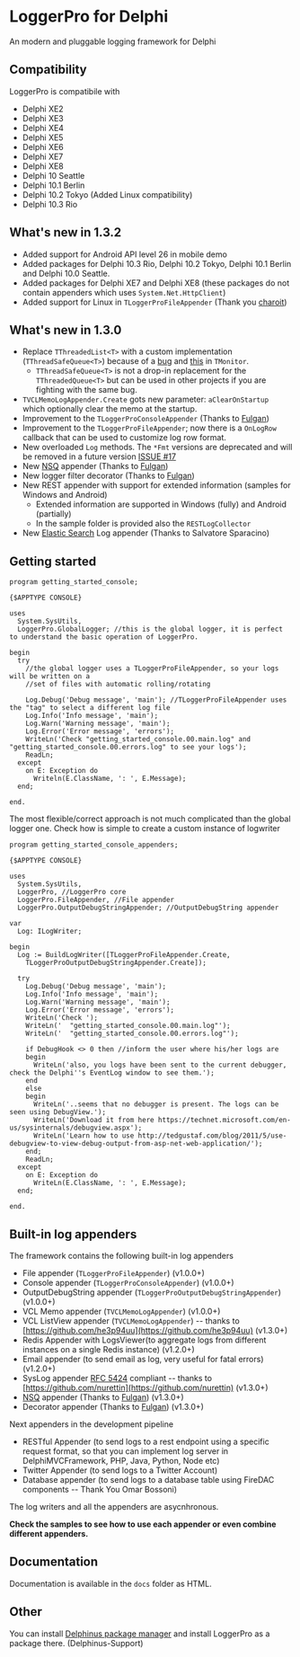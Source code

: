 # LoggerPro for Delphi
An modern and pluggable logging framework for Delphi

## Compatibility
LoggerPro is compatibile with
- Delphi XE2
- Delphi XE3
- Delphi XE4
- Delphi XE5
- Delphi XE6
- Delphi XE7
- Delphi XE8
- Delphi 10 Seattle
- Delphi 10.1 Berlin
- Delphi 10.2 Tokyo (Added Linux compatibility)
- Delphi 10.3 Rio

## What's new in 1.3.2
- Added support for Android API level 26 in mobile demo
- Added packages for Delphi 10.3 Rio, Delphi 10.2 Tokyo, Delphi 10.1 Berlin and Delphi 10.0 Seattle.
- Added packages for Delphi XE7 and Delphi XE8 (these packages do not contain appenders which uses `System.Net.HttpClient`)
- Added support for Linux in `TLoggerProFileAppender` (Thank you [charoit](https://github.com/charoit))

## What's new in 1.3.0
- Replace `TThreadedList<T>` with a custom implementation (`TThreadSafeQueue<T>`) because of a [bug](https://forums.embarcadero.com/thread.jspa?messageID=941762) and [this](https://quality.embarcadero.com/browse/RSP-19993) in `TMonitor`.
  - `TThreadSafeQueue<T>` is not a drop-in replacement for the `TThreadedQueue<T>` but can be used in other projects if you are fighting with the same bug.
- `TVCLMemoLogAppender.Create` gots new parameter: `aClearOnStartup` which optionally clear the memo at the startup.
- Improvement to the `TLoggerProConsoleAppender` (Thanks to [Fulgan](https://github.com/Fulgan))
- Improvement to the `TLoggerProFileAppender`; now there is a `OnLogRow` callback that can be used to customize log row format.
- New overloaded `Log` methods. The `*Fmt` versions are deprecated and will be removed in a future version [ISSUE #17](https://github.com/danieleteti/loggerpro/issues/17)
- New [NSQ](https://nsq.io) appender (Thanks to [Fulgan](https://github.com/Fulgan))
- New logger filter decorator (Thanks to [Fulgan](https://github.com/Fulgan))
- New REST appender with support for extended information (samples for Windows and Android)
  - Extended information are supported in Windows (fully) and Android (partially)  
  - In the sample folder is provided also the `RESTLogCollector`
- New [Elastic Search](https://www.elastic.co/products/elasticsearch) Log appender (Thanks to Salvatore Sparacino)


## Getting started
```delphi
program getting_started_console;

{$APPTYPE CONSOLE}

uses
  System.SysUtils,
  LoggerPro.GlobalLogger; //this is the global logger, it is perfect to understand the basic operation of LoggerPro.

begin
  try
    //the global logger uses a TLoggerProFileAppender, so your logs will be written on a 
    //set of files with automatic rolling/rotating
    
    Log.Debug('Debug message', 'main'); //TLoggerProFileAppender uses the "tag" to select a different log file	
    Log.Info('Info message', 'main');
    Log.Warn('Warning message', 'main');
    Log.Error('Error message', 'errors');
    WriteLn('Check "getting_started_console.00.main.log" and "getting_started_console.00.errors.log" to see your logs');
    ReadLn;
  except
    on E: Exception do
      Writeln(E.ClassName, ': ', E.Message);
  end;

end.
```

The most flexible/correct approach is not much complicated than the global logger one. Check how is simple to create a custom instance of logwriter

```delphi
program getting_started_console_appenders;

{$APPTYPE CONSOLE}

uses
  System.SysUtils,
  LoggerPro, //LoggerPro core
  LoggerPro.FileAppender, //File appender
  LoggerPro.OutputDebugStringAppender; //OutputDebugString appender

var
  Log: ILogWriter;

begin
  Log := BuildLogWriter([TLoggerProFileAppender.Create,
    TLoggerProOutputDebugStringAppender.Create]);

  try
    Log.Debug('Debug message', 'main');
    Log.Info('Info message', 'main');
    Log.Warn('Warning message', 'main');
    Log.Error('Error message', 'errors');
    WriteLn('Check ');
    WriteLn('  "getting_started_console.00.main.log"');
    WriteLn('  "getting_started_console.00.errors.log"');

    if DebugHook <> 0 then //inform the user where his/her logs are
    begin
      WriteLn('also, you logs have been sent to the current debugger, check the Delphi''s EventLog window to see them.');
    end
    else
    begin
      WriteLn('..seems that no debugger is present. The logs can be seen using DebugView.');
      WriteLn('Download it from here https://technet.microsoft.com/en-us/sysinternals/debugview.aspx');
      WriteLn('Learn how to use http://tedgustaf.com/blog/2011/5/use-debugview-to-view-debug-output-from-asp-net-web-application/');
    end;
    ReadLn;
  except
    on E: Exception do
      WriteLn(E.ClassName, ': ', E.Message);
  end;

end.
```

## Built-in log appenders
The framework contains the following built-in log appenders
- File appender (`TLoggerProFileAppender`) (v1.0.0+)
- Console appender (`TLoggerProConsoleAppender`) (v1.0.0+)
- OutputDebugString appender (`TLoggerProOutputDebugStringAppender`) (v1.0.0+)
- VCL Memo appender (`TVCLMemoLogAppender`) (v1.0.0+)
- VCL ListView appender (`TVCLMemoLogAppender`) -- thanks to [https://github.com/he3p94uu](https://github.com/he3p94uu) (v1.3.0+)
- Redis Appender with LogsViewer(to aggregate logs from different instances on a single Redis instance) (v1.2.0+)
- Email appender (to send email as log, very useful for fatal errors) (v1.2.0+)
- SysLog appender [RFC 5424](https://tools.ietf.org/html/rfc5424) compliant -- thanks to [https://github.com/nurettin](https://github.com/nurettin) (v1.3.0+)
- [NSQ](https://nsq.io) appender (Thanks to [Fulgan](https://github.com/Fulgan)) (v1.3.0+)
- Decorator appender (Thanks to [Fulgan](https://github.com/Fulgan)) (v1.3.0+)

Next appenders in the development pipeline
- RESTful Appender (to send logs to a rest endpoint using a specific request format, so that you can implement log server in DelphiMVCFramework, PHP, Java, Python, Node etc)
- Twitter Appender (to send logs to a Twitter Account)
- Database appender (to send logs to a database table using FireDAC components -- Thank You Omar Bossoni)

The log writers and all the appenders are asycnhronous.

**Check the samples to see how to use each appender or even combine different appenders.**

## Documentation

Documentation is available in the `docs` folder as HTML.

## Other
You can install [Delphinus package manager](https://github.com/Memnarch/Delphinus/wiki/Installing-Delphinus) and install LoggerPro as a package there. (Delphinus-Support)